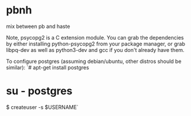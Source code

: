 # pbnh
mix between pb and haste

Note, psycopg2 is a C extension module. You can grab the dependencies by either installing python-psycopg2 from your package manager, or grab libpq-dev as well as python3-dev and gcc if you don't already have them.

To configure postgres (assuming debian/ubuntu, other distros should be similar):
`# apt-get install postgres
# su - postgres
$ createuser -s $USERNAME`

